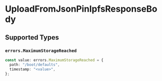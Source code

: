 # UploadFromJsonPinIpfsResponseBody


## Supported Types

### `errors.MaximumStorageReached`

```typescript
const value: errors.MaximumStorageReached = {
  path: "/boot/defaults",
  timestamp: "<value>",
};
```

